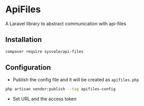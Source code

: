 # ApiFiles

A Laravel library to abstract communication with api-files


## Installation

```bash
composer require sysvale/api-files
```

## Configuration

- Publish the config file and it will be created as `apifiles.php`

```bash
php artisan vendor:publish --tag apifiles-config
```

- Set URL and the access token
